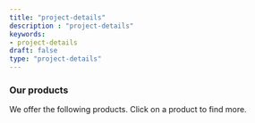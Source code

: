 ```yaml
---
title: "project-details"
description : "project-details" 
keywords:
- project-details
draft: false
type: "project-details"
---
```


### Our products

We offer the following products. Click on a product to find more.